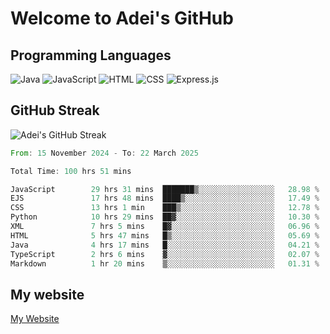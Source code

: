 # Welcome to Adei's GitHub

## Programming Languages
![Java](https://img.shields.io/badge/Java-007396?style=flat-square&logo=java&logoColor=white)
![JavaScript](https://img.shields.io/badge/JavaScript-F7DF1E?style=flat-square&logo=javascript&logoColor=black)
![HTML](https://img.shields.io/badge/HTML-E34F26?style=flat-square&logo=html5&logoColor=white)
![CSS](https://img.shields.io/badge/CSS-1572B6?style=flat-square&logo=css3&logoColor=white)
![Express.js](https://img.shields.io/badge/Express.js-000000?style=flat-square&logo=express&logoColor=white)


## GitHub Streak
![Adei's GitHub Streak](https://github-readme-streak-stats.herokuapp.com/?user=AdeiTamayo&hide_border=true)

<!--START_SECTION:waka-->

```rust
From: 15 November 2024 - To: 22 March 2025

Total Time: 100 hrs 51 mins

JavaScript        29 hrs 31 mins  ███████▒░░░░░░░░░░░░░░░░░   28.98 %
EJS               17 hrs 48 mins  ████▒░░░░░░░░░░░░░░░░░░░░   17.49 %
CSS               13 hrs 1 min    ███▒░░░░░░░░░░░░░░░░░░░░░   12.78 %
Python            10 hrs 29 mins  ██▓░░░░░░░░░░░░░░░░░░░░░░   10.30 %
XML               7 hrs 5 mins    █▓░░░░░░░░░░░░░░░░░░░░░░░   06.96 %
HTML              5 hrs 47 mins   █▒░░░░░░░░░░░░░░░░░░░░░░░   05.69 %
Java              4 hrs 17 mins   █░░░░░░░░░░░░░░░░░░░░░░░░   04.21 %
TypeScript        2 hrs 6 mins    ▓░░░░░░░░░░░░░░░░░░░░░░░░   02.07 %
Markdown          1 hr 20 mins    ▒░░░░░░░░░░░░░░░░░░░░░░░░   01.31 %
```

<!--END_SECTION:waka-->

## My website
[My Website](https://adei.eus)


